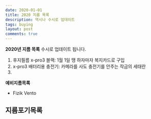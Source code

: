 ```yaml
---
date: 2020-01-01
title: 2020 지름 목록
description: 역시나 수시로 업데이트
tags: buying
layout: post
comments: true
---
```

**2020년 지름 목록**
수시로 업데이트 됩니다.

1. 후지필름 x-pro3 블랙: 1월 1일 땡 하자마자 복지카드로 구입
2. x-pro3 배터리용 충전기: 카메라를 사도 충전기를 안주는 작금의 세태란 
3.    


**예비지름목록** 
- Fizik Vento

**지름포기목록**  
- 
